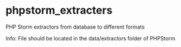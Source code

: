 # phpstorm_extracters
PHP Storm extractors from database to different formats

Info: File should be located in the data/extractors folder of PHPStorm
